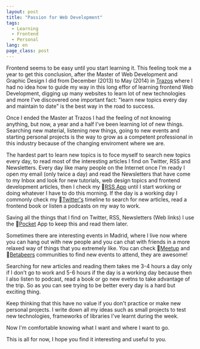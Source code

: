 ```yaml
---
layout: post
title: "Passion for Web Development"
tags:
  - Learning
  - Frontend
  - Personal
lang: en
page_class: post
---
```


Frontend seems to be easy until you start learning it. This feeling took me a year to get this conclusion, after the Master of Web Development and Graphic Design I did from December (2013) to May (2014) in <a class="link link--special" href="/2016/02/28/my-interest-in-web-development/">Trazos</a> where I had no idea how to guide my way in this long effor of learning frontend Web Development, digging up many websites to learn lot of new technologies and more I've discovered one important fact: "learn new topics every day and maintain to date" is the best way in the road to success.

Once I ended the Master at Trazos I had the feeling of not knowing anything, but now, a year and a half I've been learning lot of new things. Searching new material, listening new things, going to new events and starting personal projects is the way to grow as a competent professional in this industry because of the changing enviroment where we are.

The hardest part to learn new topics is to foce myself to search new topics every day, to read most of the interesting articles I find on Twitter, RSS and Newsletters. Every day like many people on the Internet once I'm ready I open my email (only twice a day) and read the Newsletters that have come to my Inbox and look for new tutorials, web design topics and frontend development articles, then I check my <a class="link link--special" href="http://feedly.com/" target="_blank">RSS App</a> until I start working or doing whatever I have to do this morning. If the day is a working day I commonly check my <a class="link link--special" href="{{ site.twitter }}/lists/web-development" target="_blank">Twitter's</a> timeline to search for new articles, read a frontend book or listen a podcasts on my way to work.

Saving all the things that I find on Twitter, RSS, Newsletters (Web links) I use the <a class="link link--special" href="https://getpocket.com" target="_blank">Pocket</a> App to keep this and read them later.

Sometimes there are interesting events in Madrid, where I live now where you can hang out with new people and you can chat with friends in a more relaxed way of things that you extremely like. You can check <a class="link link--special" href="http://www.meetup.com/" target="_blank">Meetup</a> and <a class="link link--special" href="https://betabeers.com/" target="_blank">Betabeers</a> communities to find new events to attend, they are awesome!

Searching for new articles and reading them takes me 3-4 hours a day only if I don't go to work and 5-6 hours if the day is a working day because then I also listen to podcast, read a book or go new evetns to take advantage of the trip. So as you can see trying to be better every day is a hard but exciting thing.

Keep thinking that this have no value if you don't practice or make new personal projects. I write down all my ideas such as small projects to test new technologies, frameworks of libraries I've learnt during the week.

Now I'm comfortable knowing what I want and where I want to go.

This is all for now, I hope you find it interesting and useful to you.
